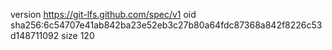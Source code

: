 version https://git-lfs.github.com/spec/v1
oid sha256:6c54707e41ab842ba23e52eb3c27b80a64fdc87368a842f8226c53d148711092
size 120

